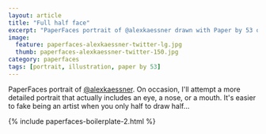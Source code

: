 ```yaml
---
layout: article
title: "Full half face"
excerpt: "PaperFaces portrait of @alexkaessner drawn with Paper by 53 on an iPad."
image: 
  feature: paperfaces-alexkaessner-twitter-lg.jpg
  thumb: paperfaces-alexkaessner-twitter-150.jpg
category: paperfaces
tags: [portrait, illustration, paper by 53]
---
```


PaperFaces portrait of [@alexkaessner](http://twitter.com/alexkaessner). On occasion, I'll attempt a more detailed portrait that actually includes an eye, a nose, or a mouth. It's easier to fake being an artist when you only half to draw half… 

{% include paperfaces-boilerplate-2.html %}